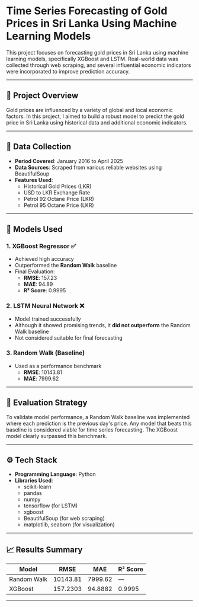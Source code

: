 # Time Series Forecasting of Gold Prices in Sri Lanka Using Machine Learning Models

This project focuses on forecasting gold prices in Sri Lanka using machine learning models, specifically XGBoost and LSTM. Real-world data was collected through web scraping, and several influential economic indicators were incorporated to improve prediction accuracy.

---

## 📌 Project Overview

Gold prices are influenced by a variety of global and local economic factors. In this project, I aimed to build a robust model to predict the gold price in Sri Lanka using historical data and additional economic indicators.

---

## 📅 Data Collection

- **Period Covered**: January 2016 to April 2025  
- **Data Sources**: Scraped from various reliable websites using BeautifulSoup  
- **Features Used**:
  - Historical Gold Prices (LKR)
  - USD to LKR Exchange Rate
  - Petrol 92 Octane Price (LKR)
  - Petrol 95 Octane Price (LKR)

---

## 🧠 Models Used

### 1. XGBoost Regressor ✅
- Achieved high accuracy
- Outperformed the **Random Walk** baseline
- Final Evaluation:
  - **RMSE**: 157.23
  - **MAE**: 94.89
  - **R² Score**: 0.9995

### 2. LSTM Neural Network ❌
- Model trained successfully
- Although it showed promising trends, it **did not outperform** the Random Walk baseline
- Not considered suitable for final forecasting

### 3. Random Walk (Baseline)
- Used as a performance benchmark
  - **RMSE**: 10143.81
  - **MAE**: 7999.62

---

## 🧪 Evaluation Strategy

To validate model performance, a Random Walk baseline was implemented where each prediction is the previous day's price. Any model that beats this baseline is considered viable for time series forecasting. The XGBoost model clearly surpassed this benchmark.

---

## ⚙️ Tech Stack

- **Programming Language**: Python
- **Libraries Used**:
  - scikit-learn
  - pandas
  - numpy
  - tensorflow (for LSTM)
  - xgboost
  - BeautifulSoup (for web scraping)
  - matplotlib, seaborn (for visualization)

---

## 📈 Results Summary

| Model      | RMSE     | MAE     | R² Score |
|------------|----------|---------|----------|
| Random Walk | 10143.81 | 7999.62 | —        |
| XGBoost     | 157.2303   | 94.8882  | 0.9995   |

---

